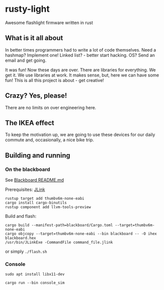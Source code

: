 # rusty-light
Awesome flashlight firmware written in rust

## What is it all about
In better times programmers had to write a lot of code themselves.
Need a hashmap? Implement one! Linked list? - better start hacking.
OS? Send an email and get going.

It was fun! Now these days are over. There are libraries for everything.
We get it. We use libraries at work. It makes sense, but, here we can have some fun!
This is all this project is about - get creative!

## Crazy? Yes, please!
There are no limits on over engineering here.

## The IKEA effect
To keep the motivation up, we are going to use these devices for our daily commute
and, occasionally, a nice bike trip.

## Building and running
### On the blackboard
See [Blackboard README.md](blackboard/README.md)

Prerequisites:
[JLink](https://www.segger.com/downloads/jlink/)

```
rustup target add thumbv6m-none-eabi
cargo install cargo-binutils
rustup component add llvm-tools-preview
```

Build and flash:

```
cargo build --manifest-path=blackboard/Cargo.toml --target=thumbv6m-none-eabi
cargo objcopy --target=thumbv6m-none-eabi --bin blackboard -- -O ihex blackboard.hex
/usr/bin/JLinkExe -CommandFile command_file.jlink
```

or simply `./flash.sh`
### Console

`sudo apt install libx11-dev`

`cargo run --bin console_sim`